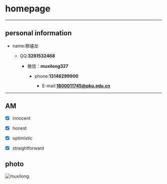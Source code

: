 # homepage #

***

## personal information  ##

* name:穆禧龙

  * QQ:**3281532468**
   
    * 微信：**muxilong327**
   
      * phone:**13146299900**
   
        * E-mail:**1800011745@pku.edu.cn**
   
***

## AM ##

   - [x] innocent
   
   - [x] honest
   
   - [x] optimistic
   
   - [x] straightforward

## photo ##

  ![muxilong](https://avatars3.githubusercontent.com/u/43465056?s=400&u=2731050a48cdaeb2d15d41525f192ba3ba0e25b6&v=4).




